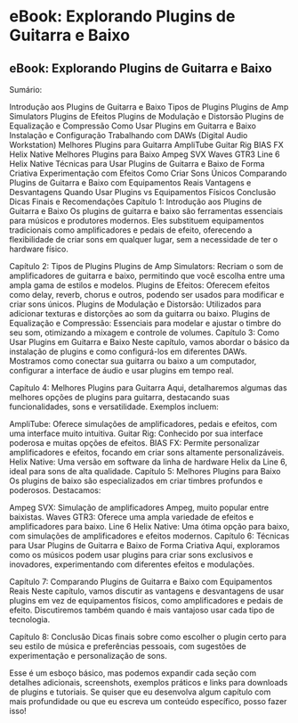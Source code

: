 # eBook: Explorando Plugins de Guitarra e Baixo

## eBook: Explorando Plugins de Guitarra e Baixo
Sumário:

Introdução aos Plugins de Guitarra e Baixo
Tipos de Plugins
Plugins de Amp Simulators
Plugins de Efeitos
Plugins de Modulação e Distorsão
Plugins de Equalização e Compressão
Como Usar Plugins em Guitarra e Baixo
Instalação e Configuração
Trabalhando com DAWs (Digital Audio Workstation)
Melhores Plugins para Guitarra
AmpliTube
Guitar Rig
BIAS FX
Helix Native
Melhores Plugins para Baixo
Ampeg SVX
Waves GTR3
Line 6 Helix Native
Técnicas para Usar Plugins de Guitarra e Baixo de Forma Criativa
Experimentação com Efeitos
Como Criar Sons Únicos
Comparando Plugins de Guitarra e Baixo com Equipamentos Reais
Vantagens e Desvantagens
Quando Usar Plugins vs Equipamentos Físicos
Conclusão
Dicas Finais e Recomendações
Capítulo 1: Introdução aos Plugins de Guitarra e Baixo
Os plugins de guitarra e baixo são ferramentas essenciais para músicos e produtores modernos. Eles substituem equipamentos tradicionais como amplificadores e pedais de efeito, oferecendo a flexibilidade de criar sons em qualquer lugar, sem a necessidade de ter o hardware físico.

Capítulo 2: Tipos de Plugins
Plugins de Amp Simulators: Recriam o som de amplificadores de guitarra e baixo, permitindo que você escolha entre uma ampla gama de estilos e modelos.
Plugins de Efeitos: Oferecem efeitos como delay, reverb, chorus e outros, podendo ser usados para modificar e criar sons únicos.
Plugins de Modulação e Distorsão: Utilizados para adicionar texturas e distorções ao som da guitarra ou baixo.
Plugins de Equalização e Compressão: Essenciais para modelar e ajustar o timbre do seu som, otimizando a mixagem e controle de volumes.
Capítulo 3: Como Usar Plugins em Guitarra e Baixo
Neste capítulo, vamos abordar o básico da instalação de plugins e como configurá-los em diferentes DAWs. Mostramos como conectar sua guitarra ou baixo a um computador, configurar a interface de áudio e usar plugins em tempo real.

Capítulo 4: Melhores Plugins para Guitarra
Aqui, detalharemos algumas das melhores opções de plugins para guitarra, destacando suas funcionalidades, sons e versatilidade. Exemplos incluem:

AmpliTube: Oferece simulações de amplificadores, pedais e efeitos, com uma interface muito intuitiva.
Guitar Rig: Conhecido por sua interface poderosa e muitas opções de efeitos.
BIAS FX: Permite personalizar amplificadores e efeitos, focando em criar sons altamente personalizáveis.
Helix Native: Uma versão em software da linha de hardware Helix da Line 6, ideal para sons de alta qualidade.
Capítulo 5: Melhores Plugins para Baixo
Os plugins de baixo são especializados em criar timbres profundos e poderosos. Destacamos:

Ampeg SVX: Simulação de amplificadores Ampeg, muito popular entre baixistas.
Waves GTR3: Oferece uma ampla variedade de efeitos e amplificadores para baixo.
Line 6 Helix Native: Uma ótima opção para baixo, com simulações de amplificadores e efeitos modernos.
Capítulo 6: Técnicas para Usar Plugins de Guitarra e Baixo de Forma Criativa
Aqui, exploramos como os músicos podem usar plugins para criar sons exclusivos e inovadores, experimentando com diferentes efeitos e modulações.

Capítulo 7: Comparando Plugins de Guitarra e Baixo com Equipamentos Reais
Neste capítulo, vamos discutir as vantagens e desvantagens de usar plugins em vez de equipamentos físicos, como amplificadores e pedais de efeito. Discutiremos também quando é mais vantajoso usar cada tipo de tecnologia.

Capítulo 8: Conclusão
Dicas finais sobre como escolher o plugin certo para seu estilo de música e preferências pessoais, com sugestões de experimentação e personalização de sons.

Esse é um esboço básico, mas podemos expandir cada seção com detalhes adicionais, screenshots, exemplos práticos e links para downloads de plugins e tutoriais. Se quiser que eu desenvolva algum capítulo com mais profundidade ou que eu escreva um conteúdo específico, posso fazer isso!
